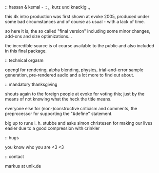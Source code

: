 
  :: hassan & kemal -
  ::   ,, kurz und knackig ,,

  this 4k intro production was first shown at evoke 2005,
  produced under some bad circumstances and of course as
  usual - with a lack of time.

  so here it is, the so called "final version" including some
  minor changes, add-ons and size optimizations...

  the incredible source is of course available to the public
  and also included in this final package.

  :: technical orgasm

  opengl for rendering, alpha blending, physics, trial-and-error
  sample generation, pre-rendered audio and a lot more to find
  out about.

  :: mandatory thanksgiving

  shouts again to the foreign people at evoke for voting this;
  just by the means of not knowing what the heck the title means.

  everyone else for (non-)constructive criticism and comments,
  the preprocessor for supporting the "#define" statement.

  big up to rune l. h. stubbe and aske simon christesen for
  making our lives easier due to a good compression with crinkler

  :: hugs

  you know who you are <3 <3

  :: contact

  markus at unik.de
